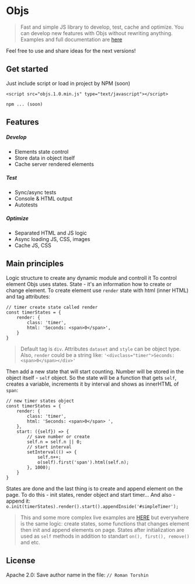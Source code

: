 # Objs
> Fast and simple JS library to develop, test, cache and optimize. You can develop new features with Objs without rewriting anything. Examples and full documentation are [here](https://fous.name/objs)

Feel free to use and share ideas for the next versions!
## Get started
Just include script or load in project by NPM (soon)
```
<script src="objs.1.0.min.js" type="text/javascript"></script>
```
```
npm ... (soon)
```
## Features
##### Develop
- Elements state control
- Store data in object itself
- Cache server rendered elements
##### Test
- Sync/async tests
- Console & HTML output
- Autotests
##### Optimize
- Separated HTML and JS logic
- Async loading JS, CSS, images
- Cache JS, CSS

## Main principles
Logic structure to create any dynamic module and controll it
To control element Objs uses states. State - it's an information how to create or change element. To create element use `render` state with html (inner HTML) and tag attributes:
```
// timer create state called render
const timerStates = {
	render: {
		class: 'timer',
		html: 'Seconds: <span>0</span>',
	}
}
```
> Default tag is `div`. Attributes `dataset` and `style` can be object type. Also, `render` could be a string like: 
`'<divclass="timer">Seconds:<span>0</span></div>'`

Then add a new state that will start counting. Number will be stored in the object itself - `self` object. So the state will be a function that gets `self`, creates a variable, increments it by interval and shows as innerHTML of `span`:
```
// new timer states object
const timerStates = {
	render: {
		class: 'timer',
		html: 'Seconds: <span>0</span> ',
	},
	start: ({self}) => {
		// save number or create
		self.n = self.n || 0;
		// start interval
		setInterval(() => {
			self.n++;
			o(self).first('span').html(self.n);
		}, 1000);
	}
}
```
States are done and the last thing is to create and append element on the page. To do this - init states, render object and start timer... And also - append it: 
`o.init(timerStates).render().start().appendInside('#simpleTimer');`
> This and some more complex live examples are [HERE](https://fous.name/objs) but everywhere is the same logic: create states, some functions that changes element then init and append elements on page. States after initialization are used as `self` methods in addition to standart `on(), first(), remove()` and etc.




## License
Apache 2.0: Save author name in the file: `// Roman Torshin`

